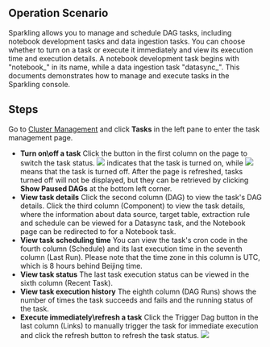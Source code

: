 [//]: # (chinagitpath:XXXXX)

## Operation Scenario
Sparkling allows you to manage and schedule DAG tasks, including notebook development tasks and data ingestion tasks. You can choose whether to turn on a task or execute it immediately and view its execution time and execution details. A notebook development task begins with "notebook_" in its name, while a data ingestion task "datasync_". This documents demonstrates how to manage and execute tasks in the Sparkling console.

## Steps
Go to [Cluster Management](https://sparkling.cloud.tencent.com) and click **Tasks** in the left pane to enter the task management page.

- **Turn on\off a task**
Click the button in the first column on the page to switch the task status. <img src="https://main.qcloudimg.com/raw/d25cb38692eebd853f4b0e44db2d3c06.png"  style="margin:0;"> indicates that the task is turned on, while <img src="https://main.qcloudimg.com/raw/d35010f3ae26248e6e0be5c454db479b.png"  style="margin:0;"> means that the task is turned off. After the page is refreshed, tasks turned off will not be displayed, but they can be retrieved by clicking **Show Paused DAGs** at the bottom left corner.
- **View task details**
Click the second column (DAG) to view the task's DAG details. Click the third column (Component) to view the task details, where the information about data source, target table, extraction rule and schedule can be viewed for a Datasync task, and the Notebook page can be redirected to for a Notebook task.
- **View task scheduling time**
You can view the task's cron code in the fourth column (Schedule) and its last execution time in the seventh column (Last Run). Please note that the time zone in this column is UTC, which is 8 hours behind Beijing time.
- **View task status**
The last task execution status can be viewed in the sixth column (Recent Task).
- **View task execution history**
The eighth column (DAG Runs) shows the number of times the task succeeds and fails and the running status of the task.
- **Execute immediately\refresh a task**
Click the Trigger Dag button in the last column (Links) to manually trigger the task for immediate execution and click the refresh button to refresh the task status.
![](https://main.qcloudimg.com/raw/9d09e148258aafd7a9ef3eb5762e77f0.png)
